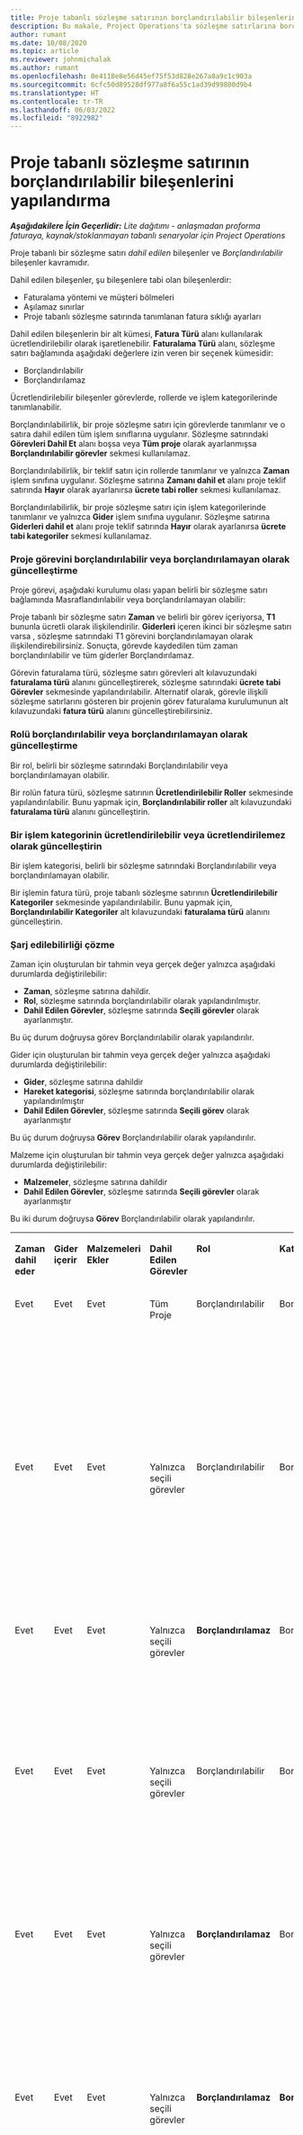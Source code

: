 ```yaml
---
title: Proje tabanlı sözleşme satırının borçlandırılabilir bileşenlerini yapılandırma
description: Bu makale, Project Operations'ta sözleşme satırlarına borçlandırılabilir bileşenlerin nasıl ekleneceği hakkında bilgi sağlar.
author: rumant
ms.date: 10/08/2020
ms.topic: article
ms.reviewer: johnmichalak
ms.author: rumant
ms.openlocfilehash: 0e4118e8e56d45ef75f53d828e267a8a9c1c903a
ms.sourcegitcommit: 6cfc50d89528df977a8f6a55c1ad39d99800d9b4
ms.translationtype: HT
ms.contentlocale: tr-TR
ms.lasthandoff: 06/03/2022
ms.locfileid: "8922982"
---
```

# <a name="configure-chargeable-components-of-a-project-based-contract-line"></a>Proje tabanlı sözleşme satırının borçlandırılabilir bileşenlerini yapılandırma

_**Aşağıdakilere İçin Geçerlidir:** Lite dağıtımı - anlaşmadan proforma faturaya, kaynak/stoklanmayan tabanlı senaryolar için Project Operations_

Proje tabanlı bir sözleşme satırı *dahil edilen* bileşenler ve *Borçlandırılabilir* bileşenler kavramıdır.

Dahil edilen bileşenler, şu bileşenlere tabi olan bileşenlerdir:

  - Faturalama yöntemi ve müşteri bölmeleri
  - Aşılamaz sınırlar 
  - Proje tabanlı sözleşme satırında tanımlanan fatura sıklığı ayarları

Dahil edilen bileşenlerin bir alt kümesi, **Fatura Türü** alanı kullanılarak ücretlendirilebilir olarak işaretlenebilir. **Faturalama Türü** alanı, sözleşme satırı bağlamında aşağıdaki değerlere izin veren bir seçenek kümesidir:

  - Borçlandırılabilir
  - Borçlandırılamaz

Ücretlendirilebilir bileşenler görevlerde, rollerde ve işlem kategorilerinde tanımlanabilir.

Borçlandırılabilirlik, bir proje sözleşme satırı için görevlerde tanımlanır ve o satıra dahil edilen tüm işlem sınıflarına uygulanır. Sözleşme satırındaki **Görevleri Dahil Et** alanı boşsa veya **Tüm proje** olarak ayarlanmışsa **Borçlandırılabilir görevler** sekmesi kullanılamaz.

Borçlandırılabilirlik, bir teklif satırı için rollerde tanımlanır ve yalnızca **Zaman** işlem sınıfına uygulanır. Sözleşme satırına **Zamanı dahil et** alanı proje teklif satırında **Hayır** olarak ayarlanırsa **ücrete tabi roller** sekmesi kullanılamaz.

Borçlandırılabilirlik, bir proje sözleşme satırı için işlem kategorilerinde tanımlanır ve yalnızca **Gider** işlem sınıfına uygulanır. Sözleşme satırına **Giderleri dahil et** alanı proje teklif satırında **Hayır** olarak ayarlanırsa **ücrete tabi kategoriler** sekmesi kullanılamaz.

### <a name="update-a-project-task-as-chargeable-or-non-chargeable"></a>Proje görevini borçlandırılabilir veya borçlandırılamayan olarak güncelleştirme

Proje görevi, aşağıdaki kurulumu olası yapan belirli bir sözleşme satırı bağlamında Masraflandırılabilir veya borçlandırılamayan olabilir:

Proje tabanlı bir sözleşme satırı **Zaman** ve belirli bir görev içeriyorsa, **T1** bununla ücretli olarak ilişkilendirilir. **Giderleri** içeren ikinci bir sözleşme satırı varsa , sözleşme satırındaki T1 görevini borçlandırılamayan olarak ilişkilendirebilirsiniz. Sonuçta, görevde kaydedilen tüm zaman borçlandırılabilir ve tüm giderler Borçlandırılamaz.

Görevin faturalama türü, sözleşme satırı görevleri alt kılavuzundaki **faturalama türü** alanını güncelleştirerek, sözleşme satırındaki **ücrete tabi Görevler** sekmesinde yapılandırılabilir. Alternatif olarak, görevle ilişkili sözleşme satırlarını gösteren bir projenin görev faturalama kurulumunun alt kılavuzundaki **fatura türü** alanını güncelleştirebilirsiniz.

### <a name="update-a-role-as-chargeable-or-non-chargeable"></a>Rolü borçlandırılabilir veya borçlandırılamayan olarak güncelleştirme

Bir rol, belirli bir sözleşme satırındaki Borçlandırılabilir veya borçlandırılamayan olabilir.

Bir rolün fatura türü, sözleşme satırının **Ücretlendirilebilir Roller** sekmesinde yapılandırılabilir. Bunu yapmak için, **Borçlandırılabilir roller** alt kılavuzundaki **faturalama türü** alanını güncelleştirin.

### <a name="update-a-transaction-category-as-chargeable-or-non-chargeable"></a>Bir işlem kategorinin ücretlendirilebilir veya ücretlendirilemez olarak güncelleştirin

Bir işlem kategorisi, belirli bir sözleşme satırındaki Borçlandırılabilir veya borçlandırılamayan olabilir.

Bir işlemin fatura türü, proje tabanlı sözleşme satırının **Ücretlendirilebilir Kategoriler** sekmesinde yapılandırılabilir. Bunu yapmak için, **Borçlandırılabilir Kategoriler** alt kılavuzundaki **faturalama türü** alanını güncelleştirin.

### <a name="resolve-chargeability"></a>Şarj edilebilirliği çözme

Zaman için oluşturulan bir tahmin veya gerçek değer yalnızca aşağıdaki durumlarda değiştirilebilir:

   - **Zaman**, sözleşme satırına dahildir.
   - **Rol**, sözleşme satırında borçlandırılabilir olarak yapılandırılmıştır.
   - **Dahil Edilen Görevler**, sözleşme satırında **Seçili görevler** olarak ayarlanmıştır.
 
 Bu üç durum doğruysa görev Borçlandırılabilir olarak yapılandırılır. 

Gider için oluşturulan bir tahmin veya gerçek değer yalnızca aşağıdaki durumlarda değiştirilebilir:

   - **Gider**, sözleşme satırına dahildir
   - **Hareket kategorisi**, sözleşme satırında borçlandırılabilir olarak yapılandırılmıştır
   - **Dahil Edilen Görevler**, sözleşme satırında **Seçili görev** olarak ayarlanmıştır
  
 Bu üç durum doğruysa **Görev** Borçlandırılabilir olarak yapılandırılır. 

Malzeme için oluşturulan bir tahmin veya gerçek değer yalnızca aşağıdaki durumlarda değiştirilebilir:

   - **Malzemeler**, sözleşme satırına dahildir
   - **Dahil Edilen Görevler**, sözleşme satırında **Seçili görevler** olarak ayarlanmıştır

Bu iki durum doğruysa **Görev** Borçlandırılabilir olarak yapılandırılır. 

<table border="0" cellspacing="0" cellpadding="0">
    <tbody>
        <tr>
            <td width="70" valign="top">
                <p>
                    <strong>Zaman dahil eder</strong>
                </p>
            </td>
            <td width="78" valign="top">
                <p>
                    <strong>Gider içerir</strong>
                    <strong></strong>
                </p>
            </td>
            <td width="63" valign="top">
                <p>
                    <strong>Malzemeleri Ekler</strong>
                    <strong></strong>
                </p>
            </td>
            <td width="75" valign="top">
                <p>
                    <strong>Dahil Edilen Görevler</strong>
                    <strong></strong>
                </p>
            </td>
            <td width="65" valign="top">
                <p>
                    <strong>Rol</strong>
                    <strong></strong>
                </p>
            </td>
            <td width="70" valign="top">
                <p>
                    <strong>Kategori</strong>
                    <strong></strong>
                </p>
            </td>
            <td width="65" valign="top">
                <p>
                    <strong>Görev</strong>
                    <strong></strong>
                </p>
            </td>
            <td width="350" valign="top">
                <p>
                    <strong>Borçlandırılabilirlik etkisi</strong>
                </p>
            </td>
        </tr>
        <tr>
            <td width="70" valign="top">
                <p>
Evet </p>
            </td>
            <td width="78" valign="top">
                <p>
Evet </p>
            </td>
            <td width="63" valign="top">
                <p>
Evet </p>
            </td>
            <td width="75" valign="top">
                <p>
Tüm Proje </p>
            </td>
            <td width="65" valign="top">
                <p>
Borçlandırılabilir </p>
            </td>
            <td width="70" valign="top">
                <p>
Borçlandırılabilir </p>
            </td>
            <td width="65" valign="top">
                <p>
Ayarlanamıyor </p>
            </td>
            <td width="350" valign="top">
                <p>
Bir zaman gerçek değeri faturalama: <strong>Borçlandırılabilir</strong>
                </p>
                <p>
Gider gerçek değeri faturalama türü: <strong>Borçlandırılabilir</strong>
                </p>
                <p>
Malzeme gerçek değeri faturalama türü: <strong>Borçlandırılabilir</strong>
                </p>
            </td>
        </tr>
        <tr>
            <td width="70" valign="top">
                <p>
Evet </p>
            </td>
            <td width="78" valign="top">
                <p>
Evet </p>
            </td>
            <td width="63" valign="top">
                <p>
Evet </p>
            </td>
            <td width="75" valign="top">
                <p>
Yalnızca seçili görevler </p>
            </td>
            <td width="65" valign="top">
                <p>
Borçlandırılabilir </p>
            </td>
            <td width="70" valign="top">
                <p>
Borçlandırılabilir </p>
            </td>
            <td width="65" valign="top">
                <p>
Borçlandırılabilir </p>
            </td>
            <td width="350" valign="top">
                <p>
Bir zaman gerçek değeri faturalama: <strong>Borçlandırılabilir</strong>
                </p>
                <p>
Gider gerçek değeri faturalama türü: <strong>Borçlandırılabilir</strong>
                </p>
                <p>
Malzeme gerçek değeri faturalama türü: <strong>Borçlandırılabilir</strong>
                </p>
            </td>
        </tr>
        <tr>
            <td width="70" valign="top">
                <p>
Evet </p>
            </td>
            <td width="78" valign="top">
                <p>
Evet </p>
            </td>
            <td width="63" valign="top">
                <p>
Evet </p>
            </td>
            <td width="75" valign="top">
                <p>
Yalnızca seçili görevler </p>
            </td>
            <td width="65" valign="top">
                <p>
                    <strong>Borçlandırılamaz</strong>
                </p>
            </td>
            <td width="70" valign="top">
                <p>
Borçlandırılabilir </p>
            </td>
            <td width="65" valign="top">
                <p>
Borçlandırılabilir </p>
            </td>
            <td width="350" valign="top">
                <p>
Bir zaman gerçek değeri faturalama: <strong>Borçlandırılamaz</strong>
                </p>
                <p>
Geçerli gider faturalama türü: Borçlandırılabilir </p>
                <p>
Geçerli malzemede faturalama türü: Borçlandırılabilir </p>
            </td>
        </tr>
        <tr>
            <td width="70" valign="top">
                <p>
Evet </p>
            </td>
            <td width="78" valign="top">
                <p>
Evet </p>
            </td>
            <td width="63" valign="top">
                <p>
Evet </p>
            </td>
            <td width="75" valign="top">
                <p>
Yalnızca seçili görevler </p>
            </td>
            <td width="65" valign="top">
                <p>
Borçlandırılabilir </p>
            </td>
            <td width="70" valign="top">
                <p>
Borçlandırılabilir </p>
            </td>
            <td width="65" valign="top">
                <p>
                    <strong>Borçlandırılamaz</strong>
                </p>
            </td>
            <td width="350" valign="top">
                <p>
Bir zaman gerçek değeri faturalama: <strong>Borçlandırılamaz</strong>
                </p>
                <p>
Gider gerçek değeri faturalama türü: <strong>Borçlandırılamaz</strong>
                </p>
                <p>
Malzeme gerçek değeri faturalama türü: <strong>Borçlandırılamaz</strong>
                </p>
            </td>
        </tr>
        <tr>
            <td width="70" valign="top">
                <p>
Evet </p>
            </td>
            <td width="78" valign="top">
                <p>
Evet </p>
            </td>
            <td width="63" valign="top">
                <p>
Evet </p>
            </td>
            <td width="75" valign="top">
                <p>
Yalnızca seçili görevler </p>
            </td>
            <td width="65" valign="top">
                <p>
                    <strong>Borçlandırılamaz</strong>
                </p>
            </td>
            <td width="70" valign="top">
                <p>
Borçlandırılabilir </p>
            </td>
            <td width="65" valign="top">
                <p>
                    <strong>Borçlandırılamaz</strong>
                </p>
            </td>
            <td width="350" valign="top">
                <p>
Bir zaman gerçek değeri faturalama: <strong>Borçlandırılamaz</strong>
                </p>
                <p>
Gider gerçek değeri faturalama türü: <strong>Borçlandırılamaz</strong>
                </p>
                <p>
Malzeme gerçek değeri faturalama türü: <strong>Borçlandırılamaz</strong>
                </p>
            </td>
        </tr>
        <tr>
            <td width="70" valign="top">
                <p>
Evet </p>
            </td>
            <td width="78" valign="top">
                <p>
Evet </p>
            </td>
            <td width="63" valign="top">
                <p>
Evet </p>
            </td>
            <td width="75" valign="top">
                <p>
Yalnızca seçili görevler </p>
            </td>
            <td width="65" valign="top">
                <p>
                    <strong>Borçlandırılamaz</strong>
                </p>
            </td>
            <td width="70" valign="top">
                <p>
                    <strong>Borçlandırılamaz</strong>
                </p>
            </td>
            <td width="65" valign="top">
                <p>
Borçlandırılabilir </p>
            </td>
            <td width="350" valign="top">
                <p>
Bir zaman gerçek değeri faturalama: <strong>Borçlandırılamaz</strong>
                </p>
                <p>
Gider gerçek değeri faturalama türü: <strong>Borçlandırılamaz</strong>
                </p>
                <p>
Geçerli malzemede faturalama türü: Borçlandırılabilir </p>
            </td>
        </tr>
        <tr>
            <td width="70" valign="top">
                <p>
                    <strong>No</strong>
                </p>
            </td>
            <td width="78" valign="top">
                <p>
Evet </p>
            </td>
            <td width="63" valign="top">
                <p>
Evet </p>
            </td>
            <td width="75" valign="top">
                <p>
Tüm Proje </p>
            </td>
            <td width="65" valign="top">
                <p>
Ayarlanamıyor </p>
            </td>
            <td width="70" valign="top">
                <p>
                    <strong>Borçlandırılabilir</strong>
                </p>
            </td>
            <td width="65" valign="top">
                <p>
Ayarlanamıyor </p>
            </td>
            <td width="350" valign="top">
                <p>
Bir zaman gerçek değeri faturalama: <strong>Kullanılamaz</strong>
                </p>
                <p>
Geçerli gider faturalama türü: Borçlandırılabilir </p>
                <p>
Geçerli malzemede faturalama türü: Borçlandırılabilir </p>
            </td>
        </tr>
        <tr>
            <td width="70" valign="top">
                <p>
                    <strong>No</strong>
                </p>
            </td>
            <td width="78" valign="top">
                <p>
Evet </p>
            </td>
            <td width="63" valign="top">
                <p>
Evet </p>
            </td>
            <td width="75" valign="top">
                <p>
Tüm Proje </p>
            </td>
            <td width="65" valign="top">
                <p>
Ayarlanamıyor </p>
            </td>
            <td width="70" valign="top">
                <p>
                    <strong>Borçlandırılamaz</strong>
                </p>
            </td>
            <td width="65" valign="top">
                <p>
Ayarlanamıyor </p>
            </td>
            <td width="350" valign="top">
                <p>
Bir zaman gerçek değeri faturalama: <strong>Kullanılamaz</strong>
                </p>
                <p>
Gider gerçek değeri faturalama türü: <strong>Borçlandırılamaz</strong>
                </p>
                <p>
Geçerli malzemede faturalama türü: Borçlandırılabilir </p>
            </td>
        </tr>
        <tr>
            <td width="70" valign="top">
                <p>
Evet </p>
            </td>
            <td width="78" valign="top">
                <p>
                    <strong>No</strong>
                </p>
            </td>
            <td width="63" valign="top">
                <p>
Evet </p>
            </td>
            <td width="75" valign="top">
                <p>
Tüm Proje </p>
            </td>
            <td width="65" valign="top">
                <p>
Borçlandırılabilir </p>
            </td>
            <td width="70" valign="top">
                <p>
Ayarlanamıyor </p>
            </td>
            <td width="65" valign="top">
                <p>
Ayarlanamıyor </p>
            </td>
            <td width="350" valign="top">
                <p>
Bir Zaman fiili faturalama: Ücretli </p>
                <p>
Gider gerçek değeri faturalama türü:<strong> Kullanılamaz</strong>
                </p>
                <p>
Geçerli malzemede faturalama türü: Borçlandırılabilir </p>
            </td>
        </tr>
        <tr>
            <td width="70" valign="top">
                <p>
Evet </p>
            </td>
            <td width="78" valign="top">
                <p>
                    <strong>No</strong>
                </p>
            </td>
            <td width="63" valign="top">
                <p>
Evet </p>
            </td>
            <td width="75" valign="top">
                <p>
Tüm Proje </p>
            </td>
            <td width="65" valign="top">
                <p>
                    <strong>Borçlandırılamaz</strong>
                </p>
            </td>
            <td width="70" valign="top">
                <p>
Ayarlanamıyor </p>
            </td>
            <td width="65" valign="top">
                <p>
Ayarlanamıyor </p>
            </td>
            <td width="350" valign="top">
                <p>
Bir zaman gerçek değeri faturalama: <strong>Borçlandırılamaz</strong>
                </p>
                <p>
Gider gerçek değeri faturalama türü:<strong> Kullanılamaz</strong>
                </p>
                <p>
Geçerli malzemede faturalama türü: Borçlandırılabilir </p>
            </td>
        </tr>
        <tr>
            <td width="70" valign="top">
                <p>
Evet </p>
            </td>
            <td width="78" valign="top">
                <p>
Evet </p>
            </td>
            <td width="63" valign="top">
                <p>
                    <strong>No</strong>
                </p>
            </td>
            <td width="75" valign="top">
                <p>
Tüm Proje </p>
            </td>
            <td width="65" valign="top">
                <p>
Borçlandırılabilir </p>
            </td>
            <td width="70" valign="top">
                <p>
Borçlandırılabilir </p>
            </td>
            <td width="65" valign="top">
                <p>
Ayarlanamıyor </p>
            </td>
            <td width="350" valign="top">
                <p>
Bir Zaman fiili faturalama: Ücretli </p>
                <p>
Geçerli gider faturalama türü: Borçlandırılabilir </p>
                <p>
Malzeme gerçek değeri faturalama türü: <strong> Kullanılamaz</strong>
                </p>
            </td>
        </tr>
        <tr>
            <td width="70" valign="top">
                <p>
Evet </p>
            </td>
            <td width="78" valign="top">
                <p>
Evet </p>
            </td>
            <td width="63" valign="top">
                <p>
                    <strong>No</strong>
                </p>
            </td>
            <td width="75" valign="top">
                <p>
Tüm Proje </p>
            </td>
            <td width="65" valign="top">
                <p>
                    <strong>Borçlandırılamaz</strong>
                </p>
            </td>
            <td width="70" valign="top">
                <p>
                    <strong>Borçlandırılamaz</strong>
                </p>
            </td>
            <td width="65" valign="top">
                <p>
Ayarlanamıyor </p>
            </td>
            <td width="350" valign="top">
                <p>
Bir zaman gerçek değeri faturalama: <strong>Borçlandırılamaz</strong>
                </p>
                <p>
Gider gerçek değeri faturalama türü:<strong> Borçlandırılamaz </strong>
                </p>
                <p>
Malzeme gerçek değeri faturalama türü:<strong> Kullanılamaz</strong>
                </p>
            </td>
        </tr>
    </tbody>
</table>





[!INCLUDE[footer-include](../../includes/footer-banner.md)]
